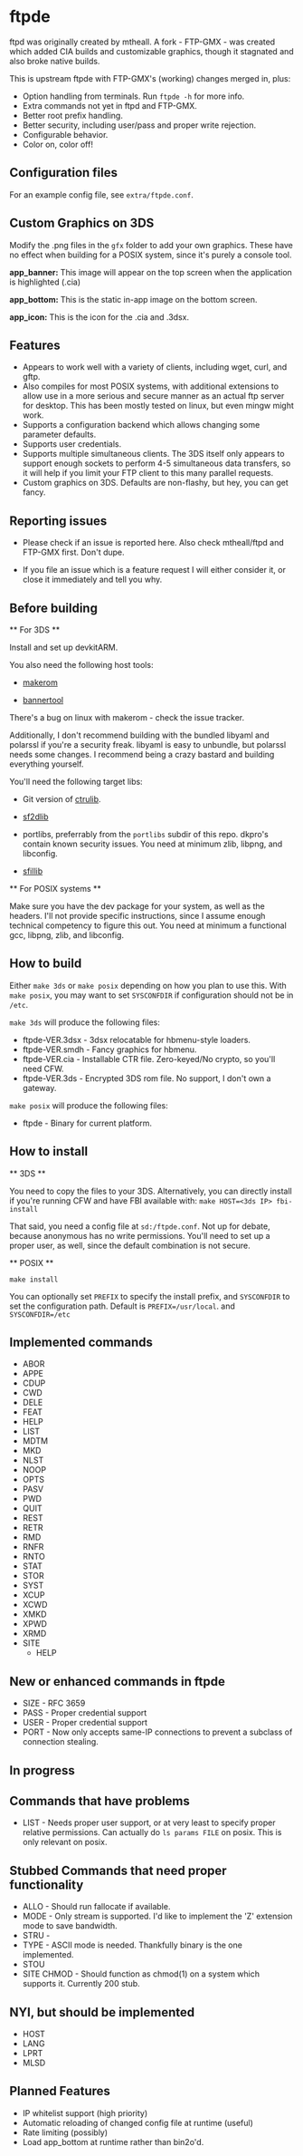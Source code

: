 ftpde
=======

ftpd was originally created by mtheall. A fork - FTP-GMX - was created which added CIA builds and customizable graphics, though it stagnated and also broke native builds.

This is upstream ftpde with FTP-GMX's (working) changes merged in, plus:

 * Option handling from terminals. Run `ftpde -h` for more info.
 * Extra commands not yet in ftpd and FTP-GMX.
 * Better root prefix handling.
 * Better security, including user/pass and proper write rejection.
 * Configurable behavior.
 * Color on, color off!

Configuration files
-------------------

For an example config file, see `extra/ftpde.conf`.

Custom Graphics on 3DS
----------------------
Modify the .png files in the `gfx` folder to add your own graphics. These have no effect when building for a POSIX system, since it's purely a console tool.

**app_banner:** 
This image will appear on the top screen when the application is highlighted (.cia)

**app_bottom:** 
This is the static in-app image on the bottom screen.

**app_icon:** 
This is the icon for the .cia and .3dsx.

Features
--------
 * Appears to work well with a variety of clients, including wget, curl, and gftp.
 * Also compiles for most POSIX systems, with additional extensions to allow use in a more serious and secure manner as an actual ftp server for desktop. This has been mostly tested on linux, but even mingw might work.
 * Supports a configuration backend which allows changing some parameter defaults.
 * Supports user credentials.
 * Supports multiple simultaneous clients. The 3DS itself only appears to support enough sockets to perform 4-5 simultaneous data transfers, so it will help if you limit your FTP client to this many parallel requests.
 * Custom graphics on 3DS. Defaults are non-flashy, but hey, you can get fancy.

Reporting issues
----------------

 * Please check if an issue is reported here. Also check mtheall/ftpd and FTP-GMX first. Don't dupe.

 * If you file an issue which is a feature request I will either consider it, or close it immediately and tell you why.

Before building
---------------

** For 3DS **

Install and set up devkitARM.

You also need the following host tools:

 * [makerom](https://github.com/profi200/Project_CTR)

 * [bannertool](https://github.com/Steveice10/bannertool)

There's a bug on linux with makerom - check the issue tracker.

Additionally, I don't recommend building with the bundled libyaml and polarssl if you're a security freak. libyaml is easy to unbundle, but polarssl needs some changes. I recommend being a crazy bastard and building everything yourself.

You'll need the following target libs:

 * Git version of [ctrulib](https://github.com/smealum/ctrulib/tree/master/libctru).

 * [sf2dlib](https://github.com/xerpi/sf2dlib)

 * portlibs, preferrably from the `portlibs` subdir of this repo. dkpro's contain known security issues. You need at minimum zlib, libpng, and libconfig.

 * [sfillib](https://github.com/xerpi/sfillib)

** For POSIX systems **

Make sure you have the dev package for your system, as well as the headers. I'll not provide specific instructions, since I assume enough technical competency to figure this out. You need at minimum a functional gcc, libpng, zlib, and libconfig.

How to build
------------

Either `make 3ds` or `make posix` depending on how you plan to use this. With `make posix`, you may want to set `SYSCONFDIR` if configuration should not be in `/etc`.

`make 3ds` will produce the following files:

 * ftpde-VER.3dsx - 3dsx relocatable for hbmenu-style loaders.
 * ftpde-VER.smdh - Fancy graphics for hbmenu.
 * ftpde-VER.cia  - Installable CTR file. Zero-keyed/No crypto, so you'll need CFW.
 * ftpde-VER.3ds  - Encrypted 3DS rom file. No support, I don't own a gateway.

`make posix` will produce the following files:

 * ftpde          - Binary for current platform.

How to install
--------------

** 3DS **

You need to copy the files to your 3DS. Alternatively, you can directly install if you're running CFW and have FBI available with: `make HOST=<3ds IP> fbi-install`

That said, you need a config file at `sd:/ftpde.conf`. Not up for debate, because anonymous has no write permissions. You'll need to set up a proper user, as well, since the default combination is not secure.

** POSIX **

`make install`

You can optionally set `PREFIX` to specify the install prefix, and `SYSCONFDIR` to set the configuration path. Default is `PREFIX=/usr/local`. and `SYSCONFDIR=/etc`

Implemented commands
--------------------

- ABOR
- APPE
- CDUP
- CWD
- DELE
- FEAT
- HELP
- LIST
- MDTM
- MKD
- NLST
- NOOP
- OPTS
- PASV
- PWD
- QUIT
- REST
- RETR
- RMD
- RNFR
- RNTO
- STAT
- STOR
- SYST
- XCUP
- XCWD
- XMKD
- XPWD
- XRMD
- SITE
  - HELP

New or enhanced commands in ftpde
---------------------------------

- SIZE - RFC 3659
- PASS - Proper credential support
- USER - Proper credential support
- PORT - Now only accepts same-IP connections to prevent a subclass of connection stealing.

In progress
-----------

Commands that have problems
---------------------------

- LIST - Needs proper user support, or at very least to specify proper relative permissions. Can actually do `ls params FILE` on posix. This is only relevant on posix.

Stubbed Commands that need proper functionality
-----------------------------------------------

- ALLO - Should run fallocate if available.
- MODE - Only stream is supported. I'd like to implement the 'Z' extension mode to save bandwidth.
- STRU - 
- TYPE - ASCII mode is needed. Thankfully binary is the one implemented.
- STOU
- SITE CHMOD - Should function as chmod(1) on a system which supports it. Currently 200 stub.

NYI, but should be implemented
------------------------------

- HOST
- LANG
- LPRT
- MLSD

Planned Features
----------------

- IP whitelist support (high priority)
- Automatic reloading of changed config file at runtime (useful)
- Rate limiting (possibly)
- Load app_bottom at runtime rather than bin2o'd.
